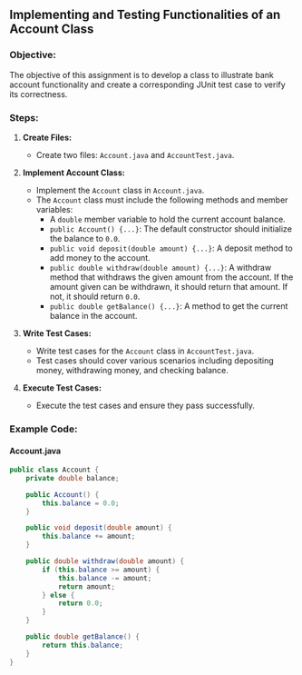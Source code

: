 
## Implementing and Testing Functionalities of an Account Class

### Objective:
The objective of this assignment is to develop a class to illustrate bank account functionality and create a corresponding JUnit test case to verify its correctness.

### Steps:

1. **Create Files:**
    - Create two files: `Account.java` and `AccountTest.java`.

2. **Implement Account Class:**
    - Implement the `Account` class in `Account.java`.
    - The `Account` class must include the following methods and member variables:
        - A `double` member variable to hold the current account balance.
        - `public Account() {...}`: The default constructor should initialize the balance to `0.0`.
        - `public void deposit(double amount) {...}`: A deposit method to add money to the account.
        - `public double withdraw(double amount) {...}`: A withdraw method that withdraws the given amount from the account. If the amount given can be withdrawn, it should return that amount. If not, it should return `0.0`.
        - `public double getBalance() {...}`: A method to get the current balance in the account.

3. **Write Test Cases:**
    - Write test cases for the `Account` class in `AccountTest.java`.
    - Test cases should cover various scenarios including depositing money, withdrawing money, and checking balance.
    
4. **Execute Test Cases:**
    - Execute the test cases and ensure they pass successfully.
    
### Example Code:

#### Account.java

```java
public class Account {
    private double balance;

    public Account() {
        this.balance = 0.0;
    }

    public void deposit(double amount) {
        this.balance += amount;
    }

    public double withdraw(double amount) {
        if (this.balance >= amount) {
            this.balance -= amount;
            return amount;
        } else {
            return 0.0;
        }
    }

    public double getBalance() {
        return this.balance;
    }
}
